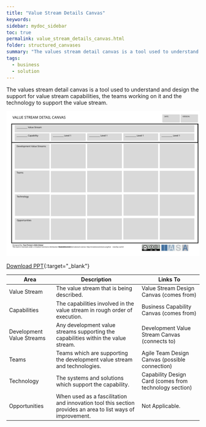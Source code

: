 ```yaml
---
title: "Value Stream Details Canvas"
keywords: 
sidebar: mydoc_sidebar
toc: true
permalink: value_stream_details_canvas.html
folder: structured_canvases
summary: "The values stream detail canvas is a tool used to understand and design the support for value stream capabilities, the teams working on it and the technology to support the value stream."
tags: 
  - business
  - solution
---
```


The values stream detail canvas is a tool used to understand and design the support for value stream capabilities, the teams working on it and the technology to support the value stream.

![image001](media/values_stream_detail_canvas.svg)

[Download PPT](media/ppt/values_stream_detail_canvas.ppt){:target="_blank"}

| Area                      | Description                                                                                                 | Links To                                               |
| ------------------------- | ----------------------------------------------------------------------------------------------------------- | ------------------------------------------------------ |
| Value Stream              | The value stream that is being described.                                                                   | Value Stream Design Canvas (comes from)                |
| Capabilities              | The capabilities involved in the value stream in rough order of execution.                                  | Business Capability Canvas (comes from)                |
| Development Value Streams | Any development value streams supporting the capabilities within the value stream.                          | Development Value Stream Canvas (connects to)          |
| Teams                     | Teams which are supporting the development value stream and technologies.                                   | Agile Team Design Canvas (possible connection)         |
| Technology                | The systems and solutions which support the capability.                                                     | Capability Design Card (comes from technology section) |
| Opportunities             | When used as a fascilitation and innovation tool this section provides an area to list ways of improvement. | Not Applicable.                                        |